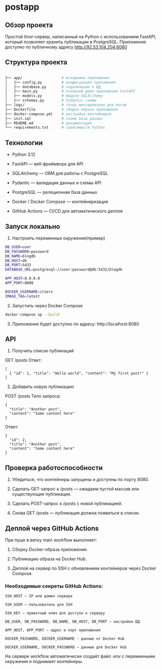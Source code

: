 # postapp

## Обзор проекта

Простой блог‑сервер, написанный на Python с использованием FastAPI, который позволяет хранить публикации в PostgreSQL.
Приложение доступно по публичному адресу http://92.53.104.204:8080 

## Структура проекта

```bash

├── app/                  # исходники приложения
│   ├── config.py         # конфигурация приложения
│   ├── database.py       # подключение к БД
│   ├── main.py           # основной файл приложения FastAPI
│   ├── models.py         # модели SQLAlchemy
│   ├── schemas.py        # Pydantic схемы
├── logs/                 # точка монтирования для логов
├── Dockerfile            # сборка образа приложения
├── docker-compose.yml    # настройка контейнеров
├── init.sql              # схема базы данных
├── README.md             # документация
└── requirements.txt      # зависимости Python
```

## Технологии

- Python 3.12

- FastAPI — веб‑фреймворк для API

- SQLAlchemy — ORM для работы с PostgreSQL

- Pydantic — валидация данных и схемы API

- PostgreSQL — реляционная база данных

- Docker / Docker Compose — контейнеризация

- GitHub Actions — CI/CD для автоматического деплоя

## Запуск локально
1. Настроить переменные окружения(пример)
```bash
DB_USER=user
DB_PASSWORD=password
DB_NAME=blogdb
DB_HOST=db
DB_PORT=5432
DATABASE_URL=postgresql://user:password@db:5432/blogdb

APP_HOST=0.0.0.0
APP_PORT=8080

DOCKER_USERNAME=itserx
IMAGE_TAG=latest

```

2. Запустить через Docker Compose
```bash
docker-compose up --build
```

3. Приложение будет доступно по адресу: http://localhost:8080

## API
1. Получить список публикаций
 
GET /posts
Ответ:
```
[
  { "id": 1, "title": "Hello world", "content": "My first post!" }
]
```
2. Добавить новую публикацию

POST /posts
Тело запроса:
```
{
  "title": "Another post",
  "content": "Some content here"
}
```
Ответ:
```
{
  "id": 2,
  "title": "Another post",
  "content": "Some content here"
}
```

## Проверка работоспособности

1. Убедиться, что контейнеры запущены и доступны по порту 8080. 

2. Сделать GET-запрос к /posts — ожидаем пустой массив или существующие публикации.

3. Сделать POST-запрос к /posts с новой публикацией.

4. Снова GET /posts — публикация должна появиться в списке.

## Деплой через GitHub Actions
При пуше в ветку main workflow выполняет:

1. Сборку Docker-образа приложения.

2. Публикацию образа на Docker Hub.

3. Деплой на сервер по SSH с обновлением контейнеров через Docker Compose.

### Необходимые секреты GitHub Actions:
```
SSH_HOST — IP или домен сервера

SSH_USER — пользователь для SSH

SSH_KEY — приватный ключ для доступа к серверу

DB_USER, DB_PASSWORD, DB_NAME, DB_HOST, DB_PORT — настройки БД

APP_HOST, APP_PORT — адрес и порт приложения

DOCKER_PASSWORD, DOCKER_USERNAME - данные от Docker Hub

DOCKER_USERNAME, DOCKER_PASSWORD — данные для Docker Hub
```

На сервере workflow автоматически создаёт файл .env с переменными окружения и поднимает контейнеры.
